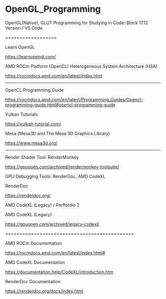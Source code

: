 # OpenGL_Programming
OpenGL(Native), GLUT Programming for Studying in Code::Block 17.12 Version / VS Code

==================

Learn OpenGL

https://learnopengl.com/


AMD ROCm Platform (OpenCL)
Heterogeneous System Architecture (HSA)

https://rocmdocs.amd.com/en/latest/index.html

---------------------------

OpenCL Programming Guide

https://rocmdocs.amd.com/en/latest/Programming_Guides/Opencl-programming-guide.html#opencl-programming-guide

Vulkan Tutorials

https://vulkan-tutorial.com/

Mesa (Mesa3D and The Mesa 3D Graphics Library)

https://www.mesa3d.org/

---------------------------

Render Shader Tool: RenderMonkey

https://gpuopen.com/archived/rendermonkey-toolsuite/

GPU Debugging Tools: RenderDoc, AMD CodeXL

RenderDoc

https://renderdoc.org/


AMD CodeXL (Legacy) / Perftstdio 2 

AMD CodeXL (Legacy)

https://gpuopen.com/archived/legacy-codexl/

=============================================

AMD ROCm Documentation

https://rocmdocs.amd.com/en/latest/index.html#

AMD CodeXL Documentation

https://documentation.help/CodeXL/introduction.htm

RenderDoc Documentation

https://renderdoc.org/docs/index.html
